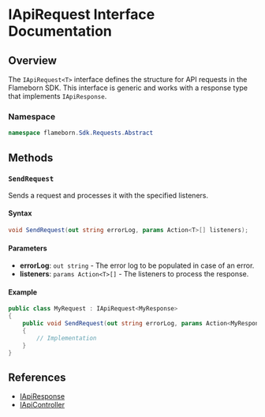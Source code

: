 
# IApiRequest Interface Documentation

## Overview

The `IApiRequest<T>` interface defines the structure for API requests in the Flameborn SDK. This interface is generic and works with a response type that implements `IApiResponse`.

### Namespace
```csharp
namespace flameborn.Sdk.Requests.Abstract
```

## Methods

### `SendRequest`

Sends a request and processes it with the specified listeners.

#### Syntax
```csharp
void SendRequest(out string errorLog, params Action<T>[] listeners);
```

#### Parameters
- **errorLog**: `out string` - The error log to be populated in case of an error.
- **listeners**: `params Action<T>[]` - The listeners to process the response.

#### Example
```csharp
public class MyRequest : IApiRequest<MyResponse>
{
    public void SendRequest(out string errorLog, params Action<MyResponse>[] listeners)
    {
        // Implementation
    }
}
```

## References
- [IApiResponse](https://github.com/gkhanC/flameborn-game/tree/dev/documents/IApiResponse)
- [IApiController](https://github.com/gkhanC/flameborn-game/tree/dev/documents/IApiController)
